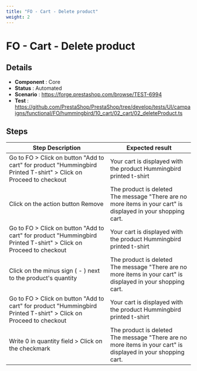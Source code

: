 ```yaml
---
title: "FO - Cart - Delete product"
weight: 2
---
```


# FO - Cart - Delete product
## Details
* **Component** : Core
* **Status** : Automated
* **Scenario** : https://forge.prestashop.com/browse/TEST-6994
* **Test** : https://github.com/PrestaShop/PrestaShop/tree/develop/tests/UI/campaigns/functional/FO/hummingbird/10_cart/02_cart/02_deleteProduct.ts

## Steps
| Step Description | Expected result |
| ----- | ----- |
| Go to FO > Click on button "Add to cart" for product "Hummingbird Printed T-shirt" > Click on Proceed to checkout | Your cart is displayed with the product Hummingbird printed t-shirt |
| Click on the action button Remove | The product is deleted<br>The message "There are no more items in your cart" is displayed in your shopping cart. |
| Go to FO > Click on button "Add to cart" for product "Hummingbird Printed T-shirt" > Click on Proceed to checkout | Your cart is displayed with the product Hummingbird printed t-shirt |
| Click on the minus sign ( - ) next to the product's quantity | The product is deleted<br>The message "There are no more items in your cart" is displayed in your shopping cart. |
| Go to FO > Click on button "Add to cart" for product "Hummingbird Printed T-shirt" > Click on Proceed to checkout | Your cart is displayed with the product Hummingbird printed t-shirt |
| Write 0 in quantity field > Click on the checkmark | The product is deleted<br>The message "There are no more items in your cart" is displayed in your shopping cart. |
